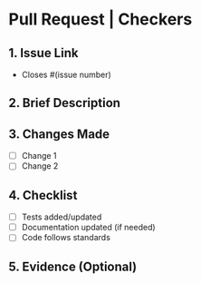 # Pull Request | Checkers

## 1. Issue Link

- Closes #(issue number)

## 2. Brief Description
<!-- What problem does this PR solve? Provide context for reviewers -->

## 3. Changes Made
<!-- List key modifications and enhancements -->
- [ ] Change 1
- [ ] Change 2

## 4. Checklist

- [ ] Tests added/updated
- [ ] Documentation updated (if needed)
- [ ] Code follows standards

## 5. Evidence (Optional)
<!-- Add Loom video link or screenshots demonstrating the solution -->